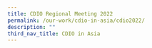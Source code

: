 ```yaml
---
title: CDIO Regional Meeting 2022
permalink: /our-work/cdio-in-asia/cdio2022/
description: ""
third_nav_title: CDIO in Asia
---
```

